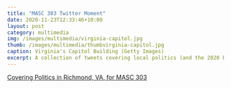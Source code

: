 ```yaml
---
title: "MASC 303 Twitter Moment"
date: 2020-11-23T12:33:46+10:00
layout: post
category: multimedia
img: /images/multimedia/virginia-capitol.jpg
thumb: /images/multimedia/thumbvirginia-capitol.jpg
caption: Virginia's Capitol Building (Getty Images)
excerpt: A collection of tweets covering local politics (and the 2020 Election) for my Reporting for Print and Web class at VCU. #303MIR
---
```


<a class="twitter-moment" href="https://twitter.com/i/moments/1330910649099169793?ref_src=twsrc%5Etfw">Covering Politics in Richmond, VA, for MASC 303</a> <script async src="https://platform.twitter.com/widgets.js" charset="utf-8"></script> 